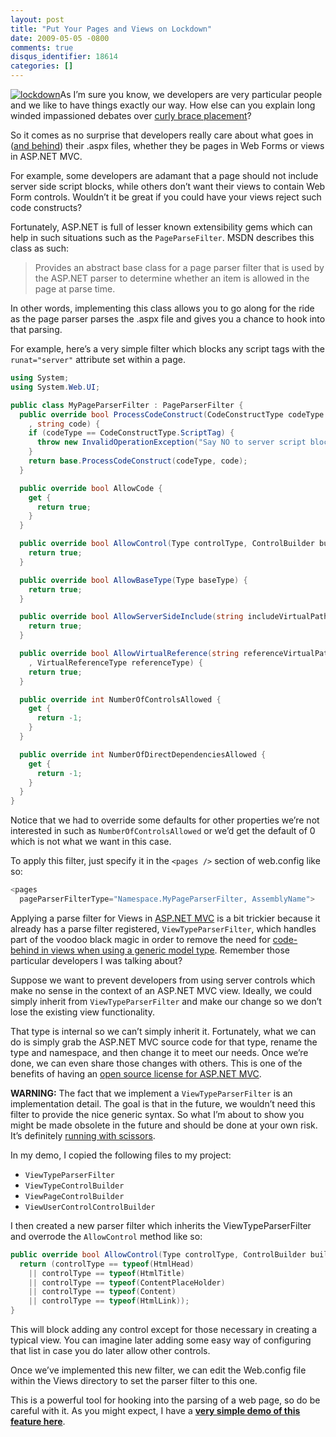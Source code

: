 ```yaml
---
layout: post
title: "Put Your Pages and Views on Lockdown"
date: 2009-05-05 -0800
comments: true
disqus_identifier: 18614
categories: []
---
```

[![lockdown](http://haacked.com/images/haacked_com/WindowsLiveWriter/PutYourViewsonLockdown_DB88/lockdown_3.jpg "lockdown")](http://www.sxc.hu/photo/1135166 "Lock on stock.xchng")As
I’m sure you know, we developers are very particular people and we like
to have things exactly our way. How else can you explain long winded
impassioned debates over [curly brace
placement](http://www.gskinner.com/blog/archives/2008/11/curly_braces_to.html "Curly Braces: To Cuddle or Not")? 

So it comes as no surprise that developers really care about what goes
in ([and
behind](http://stevesmithblog.com/blog/codebehind-files-in-asp-net-mvc-are-evil/ "Codebehind files are evil"))
their .aspx files, whether they be pages in Web Forms or views in
ASP.NET MVC.

For example, some developers are adamant that a page should not include
server side script blocks, while others don’t want their views to
contain Web Form controls. Wouldn’t it be great if you could have your
views reject such code constructs?

Fortunately, ASP.NET is full of lesser known extensibility gems which
can help in such situations such as the `PageParseFilter`. MSDN
describes this class as such:

> Provides an abstract base class for a page parser filter that is used
> by the ASP.NET parser to determine whether an item is allowed in the
> page at parse time.

In other words, implementing this class allows you to go along for the
ride as the page parser parses the .aspx file and gives you a chance to
hook into that parsing.

For example, here’s a very simple filter which blocks any script tags
with the `runat="server"` attribute set within a page.

```csharp
using System;
using System.Web.UI;

public class MyPageParserFilter : PageParserFilter {
  public override bool ProcessCodeConstruct(CodeConstructType codeType
    , string code) {
    if (codeType == CodeConstructType.ScriptTag) {
      throw new InvalidOperationException("Say NO to server script blocks!");
    }
    return base.ProcessCodeConstruct(codeType, code);
  }

  public override bool AllowCode {
    get {
      return true;
    }
  }

  public override bool AllowControl(Type controlType, ControlBuilder builder)   {
    return true;
  }

  public override bool AllowBaseType(Type baseType) {
    return true;
  }

  public override bool AllowServerSideInclude(string includeVirtualPath) {
    return true;
  }

  public override bool AllowVirtualReference(string referenceVirtualPath
    , VirtualReferenceType referenceType) {
    return true;
  }

  public override int NumberOfControlsAllowed {
    get {
      return -1;
    }
  }

  public override int NumberOfDirectDependenciesAllowed {
    get {
      return -1;
    }
  }
}
```

Notice that we had to override some defaults for other properties we’re
not interested in such as `NumberOfControlsAllowed` or we’d get the
default of 0 which is not what we want in this case.

To apply this filter, just specify it in the `<pages />` section of
web.config like so:

```csharp
<pages 
  pageParserFilterType="Namespace.MyPageParserFilter, AssemblyName">
```

Applying a parse filter for Views in [ASP.NET
MVC](http://asp.net/mvc "ASP.NET MVC Website") is a bit trickier because
it already has a parse filter registered, `ViewTypeParserFilter`, which
handles part of the voodoo black magic in order to remove the need for
[code-behind in views when using a generic model
type](http://haacked.com/archive/2008/12/19/a-little-holiday-love-from-the-asp.net-mvc-team.aspx "Holiday Love").
Remember those particular developers I was talking about?

Suppose we want to prevent developers from using server controls which
make no sense in the context of an ASP.NET MVC view. Ideally, we could
simply inherit from `ViewTypeParserFilter` and make our change so we
don’t lose the existing view functionality.

That type is internal so we can’t simply inherit it. Fortunately, what
we can do is simply grab the ASP.NET MVC source code for that type,
rename the type and namespace, and then change it to meet our needs.
Once we’re done, we can even share those changes with others. This is
one of the benefits of having an [open source license for ASP.NET
MVC](http://haacked.com/archive/2009/04/01/aspnetmvc-open-source.aspx "Open Source License for System.Web.Mvc").

**WARNING:** The fact that we implement a `ViewTypeParserFilter` is an
implementation detail. The goal is that in the future, we wouldn’t need
this filter to provide the nice generic syntax. So what I’m about to
show you might be made obsolete in the future and should be done at your
own risk. It’s definitely [running with
scissors](http://ayende.com/Blog/archive/2008/03/09/ALT.Net-Logo.aspx "Running With Scissors").

In my demo, I copied the following files to my project:

-   `ViewTypeParserFilter`
-   `ViewTypeControlBuilder`
-   `ViewPageControlBuilder`
-   `ViewUserControlControlBuilder`

I then created a new parser filter which inherits the
ViewTypeParserFilter and overrode the `AllowControl` method like so:

```csharp
public override bool AllowControl(Type controlType, ControlBuilder builder) {
  return (controlType == typeof(HtmlHead) 
    || controlType == typeof(HtmlTitle)
    || controlType == typeof(ContentPlaceHolder)
    || controlType == typeof(Content)
    || controlType == typeof(HtmlLink));
}
```

This will block adding any control except for those necessary in
creating a typical view. You can imagine later adding some easy way of
configuring that list in case you do later allow other controls.

Once we’ve implemented this new filter, we can edit the Web.config file
within the Views directory to set the parser filter to this one.

This is a powerful tool for hooking into the parsing of a web page, so
do be careful with it. As you might expect, I have a **[very simple demo
of this feature
here](http://haacked.com/code/PageParseFilterDemo.zip "PageParserFilter Demo")**.

